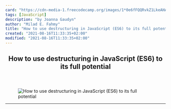 ```yaml
---
card: "https://cdn-media-1.freecodecamp.org/images/1*0e6fFQQRvkZ1LkeAHAMx7w.jpeg"
tags: [JavaScript]
description: "by Joanna Gaudyn"
author: "Milad E. Fahmy"
title: "How to use destructuring in JavaScript (ES6) to its full potential"
created: "2021-08-16T11:33:35+02:00"
modified: "2021-08-16T11:33:35+02:00"
---
```

<div class="site-wrapper">
<main id="site-main" class="site-main outer">
<div class="inner">
<article class="post-full post tag-javascript tag-programming tag-coding tag-technology tag-productivity ">
<header class="post-full-header">
<h1 class="post-full-title">How to use destructuring in JavaScript (ES6) to its full potential</h1>
</header>
<figure class="post-full-image">
<picture>
<source media="(max-width: 700px)" sizes="1px" srcset="data:image/gif;base64,R0lGODlhAQABAIAAAAAAAP///yH5BAEAAAAALAAAAAABAAEAAAIBRAA7 1w">
<source media="(min-width: 701px)" sizes="(max-width: 800px) 400px,
(max-width: 1170px) 700px,
1400px" srcset="https://cdn-media-1.freecodecamp.org/images/1*0e6fFQQRvkZ1LkeAHAMx7w.jpeg 300w,
https://cdn-media-1.freecodecamp.org/images/1*0e6fFQQRvkZ1LkeAHAMx7w.jpeg 600w,
https://cdn-media-1.freecodecamp.org/images/1*0e6fFQQRvkZ1LkeAHAMx7w.jpeg 1000w,
https://cdn-media-1.freecodecamp.org/images/1*0e6fFQQRvkZ1LkeAHAMx7w.jpeg 2000w">
<img onerror="this.style.display='none'" src="https://cdn-media-1.freecodecamp.org/images/1*0e6fFQQRvkZ1LkeAHAMx7w.jpeg" alt="How to use destructuring in JavaScript (ES6) to its full potential">
</picture>
</figure>
<section class="post-full-content">
<div class="post-content medium-migrated-article">
</div>
<hr>
</section>
</article>
</div>
</main>
</div>
<!-- Google Tag Manager (noscript) -->
<!-- End Google Tag Manager (noscript) -->
